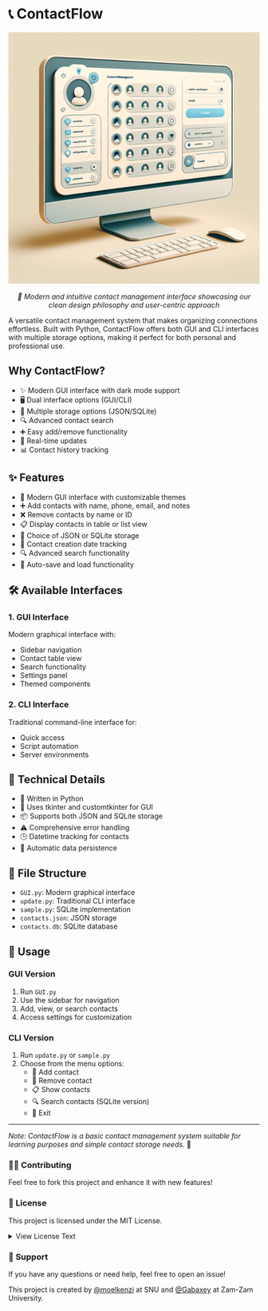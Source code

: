 # 📞 ContactFlow

<div align="center">
  <img src="Assets/Images/image-03.png" alt="ContactFlow Interface" width="650px"/>
  <p><em>🎯 Modern and intuitive contact management interface showcasing our clean design philosophy and user-centric approach</em></p>
</div>

A versatile contact management system that makes organizing connections effortless. Built with Python, ContactFlow offers both GUI and CLI interfaces with multiple storage options, making it perfect for both personal and professional use.

## Why ContactFlow?
- ✨ Modern GUI interface with dark mode support
- 🖥️ Dual interface options (GUI/CLI)
- 💾 Multiple storage options (JSON/SQLite)
- 🔍 Advanced contact search
- ➕ Easy add/remove functionality
- 🔄 Real-time updates
- 📊 Contact history tracking

## ✨ Features

- 🎨 Modern GUI interface with customizable themes
- ➕ Add contacts with name, phone, email, and notes
- ❌ Remove contacts by name or ID
- 📋 Display contacts in table or list view
- 💾 Choice of JSON or SQLite storage
- 📅 Contact creation date tracking
- 🔍 Advanced search functionality
- 💫 Auto-save and load functionality

## 🛠️ Available Interfaces

### 1. GUI Interface
Modern graphical interface with:
- Sidebar navigation
- Contact table view
- Search functionality
- Settings panel
- Themed components

### 2. CLI Interface
Traditional command-line interface for:
- Quick access
- Script automation
- Server environments

## 🔧 Technical Details

- 🐍 Written in Python
- 🎨 Uses tkinter and customtkinter for GUI
- 📦 Supports both JSON and SQLite storage
- ⚠️ Comprehensive error handling
- 🕒 Datetime tracking for contacts
- 💾 Automatic data persistence

## 📁 File Structure

- `GUI.py`: Modern graphical interface
- `update.py`: Traditional CLI interface
- `sample.py`: SQLite implementation
- `contacts.json`: JSON storage
- `contacts.db`: SQLite database

## 🚀 Usage

### GUI Version
1. Run `GUI.py`
2. Use the sidebar for navigation
3. Add, view, or search contacts
4. Access settings for customization

### CLI Version
1. Run `update.py` or `sample.py`
2. Choose from the menu options:
   - 🔵 Add contact
   - 🔴 Remove contact
   - 📋 Show contacts
   - 🔍 Search contacts (SQLite version)
   - 🚪 Exit

---

*Note: ContactFlow is a basic contact management system suitable for learning purposes and simple contact storage needs.* 🎯

### 👨‍💻 Contributing

Feel free to fork this project and enhance it with new features! 

### 📄 License

This project is licensed under the MIT License.

<details>
<summary>View License Text</summary>

MIT License

Copyright (c) 2024 ContactFlow

Permission is hereby granted, free of charge, to any person obtaining a copy
of this software and associated documentation files (the "Software"), to deal
in the Software without restriction, including without limitation the rights
to use, copy, modify, merge, publish, distribute, sublicense, and/or sell
copies of the Software, and to permit persons to whom the Software is
furnished to do so, subject to the following conditions:

The above copyright notice and this permission notice shall be included in all
copies or substantial portions of the Software.

THE SOFTWARE IS PROVIDED "AS IS", WITHOUT WARRANTY OF ANY KIND, EXPRESS OR
IMPLIED, INCLUDING BUT NOT LIMITED TO THE WARRANTIES OF MERCHANTABILITY,
FITNESS FOR A PARTICULAR PURPOSE AND NONINFRINGEMENT. IN NO EVENT SHALL THE
AUTHORS OR COPYRIGHT HOLDERS BE LIABLE FOR ANY CLAIM, DAMAGES OR OTHER
LIABILITY, WHETHER IN AN ACTION OF CONTRACT, TORT OR OTHERWISE, ARISING FROM,
OUT OF OR IN CONNECTION WITH THE SOFTWARE OR THE USE OR OTHER DEALINGS IN THE
SOFTWARE.
</details>

### 🤝 Support

If you have any questions or need help, feel free to open an issue!

This project is created by [@moelkenzi](https://github.com/moelkenzi) at SNU and [@Gabaxey](https://github.com/Gabaxey) at Zam-Zam University.